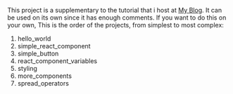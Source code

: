 This project is a supplementary to the tutorial that i host at [My Blog](https://themindpalace.bearblog.dev/).
It can be used on its own since it has enough comments.
If you want to do this on your own, This is the order of the projects, from simplest to most complex:
1. hello_world
2. simple_react_component
3. simple_button
4. react_component_variables
5. styling
6. more_components
7. spread_operators